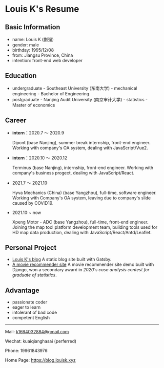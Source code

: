 # Louis K's Resume

## Basic Information

- name: Louis K (蒯强)
- gender: male
- birthday: 1995/12/08
- from: Jiangsu Province, China
- intention: front-end web developer

## Education

- undergraduate - Southeast University (东南大学) - mechanical engineering - Bachelor of Engineering
- postgraduate - Nanjing Audit University (南京审计大学) - statistics - Master of economics

## Career

- **intern**：2020.7 ～ 2020.9

  Dipont (base Nanjing), summer break internship, front-end engineer. Working with company's OA system, dealing with JavaScript/Vue2.

- **intern**：2020.10 ～ 2020.12

  Terminus (base Nanjing), internship, front-end engineer. Working with company's business progect, dealing with JavaScript/React.

- 2021.7 ～ 2021.10

  Hyva Mechanics (China) (base Yangzhou), full-time, software engineer. Working with Company's OA system, leaving due to company's slide caused by COVID19.

- 2021.10 ~ now

  Xpeng Motor - ADC (base Yangzhou), full-time, front-end engineer. Joining the map tool platform development team, building tools used for HD map data production, dealing with JavaScript/React/Antd/Leaflet.

## Personal Project

- [Louis K's blog](https://blog.louisk.xyz)  A static blog site built with Gatsby.
- [A movie recommender site](http://louisk.top:8000) A movie recommender site demo built with Django, won a secondary award in _2020's case analysis contest for graduate of statistics_.

## Advantage

- passionate coder
- eager to learn
- intolerant of bad code
- competent English

---

Mail: k1664032884@gmail.com

Wechat: kuaiqianghasai (perferred)

Phone: 19961843976

Home Page: https://blog.louisk.xyz
